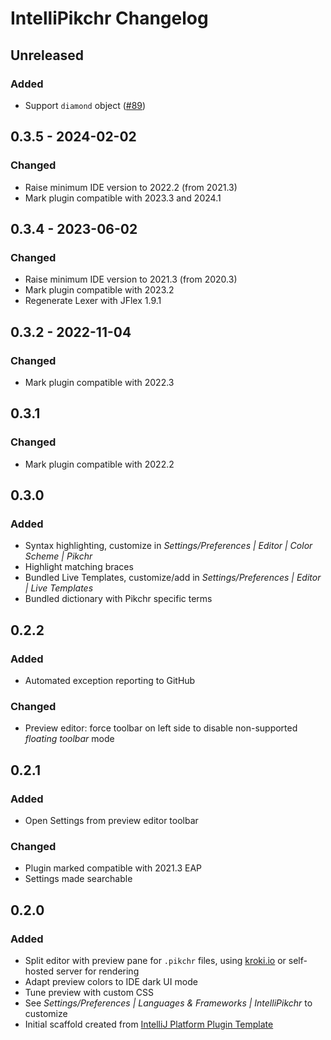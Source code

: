 <!-- Keep a Changelog guide -> https://keepachangelog.com -->

# IntelliPikchr Changelog

## Unreleased

### Added

- Support `diamond` object ([#89](https://github.com/YannCebron/IntelliPikchr/issues/89))

## 0.3.5 - 2024-02-02

### Changed

- Raise minimum IDE version to 2022.2 (from 2021.3)
- Mark plugin compatible with 2023.3 and 2024.1

## 0.3.4 - 2023-06-02

### Changed

- Raise minimum IDE version to 2021.3 (from 2020.3)
- Mark plugin compatible with 2023.2
- Regenerate Lexer with JFlex 1.9.1

## 0.3.2 - 2022-11-04

### Changed

- Mark plugin compatible with 2022.3

## 0.3.1

### Changed

- Mark plugin compatible with 2022.2

## 0.3.0

### Added

- Syntax highlighting, customize in _Settings/Preferences \| Editor \| Color Scheme \| Pikchr_
- Highlight matching braces
- Bundled Live Templates, customize/add in _Settings/Preferences \| Editor \| Live Templates_
- Bundled dictionary with Pikchr specific terms

## 0.2.2

### Added

- Automated exception reporting to GitHub

### Changed

- Preview editor: force toolbar on left side to disable non-supported _floating toolbar_ mode

## 0.2.1

### Added

- Open Settings from preview editor toolbar

### Changed

- Plugin marked compatible with 2021.3 EAP
- Settings made searchable

## 0.2.0

### Added

- Split editor with preview pane for `.pikchr` files, using [kroki.io](https://kroki.io) or self-hosted server for
  rendering
- Adapt preview colors to IDE dark UI mode
- Tune preview with custom CSS
- See _Settings/Preferences \| Languages & Frameworks \| IntelliPikchr_ to customize
- Initial scaffold created
  from [IntelliJ Platform Plugin Template](https://github.com/JetBrains/intellij-platform-plugin-template)
